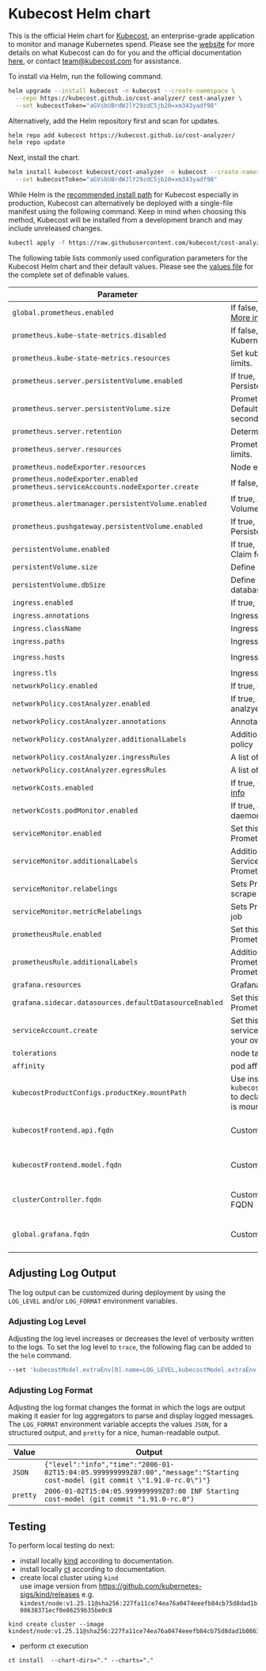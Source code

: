 # Kubecost Helm chart

This is the official Helm chart for [Kubecost](https://www.kubecost.com/), an enterprise-grade application to monitor and manage Kubernetes spend. Please see the [website](https://www.kubecost.com/) for more details on what Kubecost can do for you and the official documentation [here](https://docs.kubecost.com/), or contact [team@kubecost.com](mailto:team@kubecost.com) for assistance.

To install via Helm, run the following command.

```sh
helm upgrade --install kubecost -n kubecost --create-namespace \
  --repo https://kubecost.github.io/cost-analyzer/ cost-analyzer \
  --set kubecostToken="aGVsbUBrdWJlY29zdC5jb20=xm343yadf98"
```

Alternatively, add the Helm repository first and scan for updates.

```sh
helm repo add kubecost https://kubecost.github.io/cost-analyzer/
helm repo update
```

Next, install the chart.

```sh
helm install kubecost kubecost/cost-analyzer -n kubecost --create-namespace \
  --set kubecostToken="aGVsbUBrdWJlY29zdC5jb20=xm343yadf98"
```

While Helm is the [recommended install path](http://kubecost.com/install) for Kubecost especially in production, Kubecost can alternatively be deployed with a single-file manifest using the following command. Keep in mind when choosing this method, Kubecost will be installed from a development branch and may include unreleased changes.

```sh
kubectl apply -f https://raw.githubusercontent.com/kubecost/cost-analyzer-helm-chart/develop/kubecost.yaml
```

The following table lists commonly used configuration parameters for the Kubecost Helm chart and their default values. Please see the [values file](values.yaml) for the complete set of definable values.

| Parameter                                                                          | Description                                                                                                                                                  | Default                                               |
|------------------------------------------------------------------------------------|--------------------------------------------------------------------------------------------------------------------------------------------------------------|-------------------------------------------------------|
| `global.prometheus.enabled`                                                        | If false, use an existing Prometheus install. [More info](http://docs.kubecost.com/custom-prom).                                                             | `true`                                                |
| `prometheus.kube-state-metrics.disabled`                                           | If false, deploy [kube-state-metrics](https://github.com/kubernetes/kube-state-metrics) for Kubernetes metrics                                               | `false`                                               |
| `prometheus.kube-state-metrics.resources`                                          | Set kube-state-metrics resource requests and limits.                                                                                                         | `{}`                                                  |
| `prometheus.server.persistentVolume.enabled`                                       | If true, Prometheus server will create a Persistent Volume Claim.                                                                                            | `true`                                                |
| `prometheus.server.persistentVolume.size`                                          | Prometheus server data Persistent Volume size. Default set to retain ~6000 samples per second for 15 days.                                                   | `32Gi`                                                |
| `prometheus.server.retention`                                                      | Determines when to remove old data.                                                                                                                          | `15d`                                                 |
| `prometheus.server.resources`                                                      | Prometheus server resource requests and limits.                                                                                                              | `{}`                                                  |
| `prometheus.nodeExporter.resources`                                                | Node exporter resource requests and limits.                                                                                                                  | `{}`                                                  |
| `prometheus.nodeExporter.enabled` `prometheus.serviceAccounts.nodeExporter.create` | If false, do not crate NodeExporter daemonset.                                                                                                               | `true`                                                |
| `prometheus.alertmanager.persistentVolume.enabled`                                 | If true, Alertmanager will create a Persistent Volume Claim.                                                                                                 | `true`                                                |
| `prometheus.pushgateway.persistentVolume.enabled`                                  | If true, Prometheus Pushgateway will create a Persistent Volume Claim.                                                                                       | `true`                                                |
| `persistentVolume.enabled`                                                         | If true, Kubecost will create a Persistent Volume Claim for product config data.                                                                             | `true`                                                |
| `persistentVolume.size`                                                            | Define PVC size for cost-analyzer                                                                                                                            | `32.0Gi`                                              |
| `persistentVolume.dbSize`                                                          | Define PVC size for cost-analyzer's flat file database                                                                                                       | `32.0Gi`                                              |
| `ingress.enabled`                                                                  | If true, Ingress will be created                                                                                                                             | `false`                                               |
| `ingress.annotations`                                                              | Ingress annotations                                                                                                                                          | `{}`                                                  |
| `ingress.className`                                                                | Ingress class name                                                                                                                                           | `{}`                                                  |
| `ingress.paths`                                                                    | Ingress paths                                                                                                                                                | `["/"]`                                               |
| `ingress.hosts`                                                                    | Ingress hostnames                                                                                                                                            | `[cost-analyzer.local]`                               |
| `ingress.tls`                                                                      | Ingress TLS configuration (YAML)                                                                                                                             | `[]`                                                  |
| `networkPolicy.enabled`                                                            | If true, create a NetworkPolicy to deny egress                                                                                                               | `false`                                               |
| `networkPolicy.costAnalyzer.enabled`                                               | If true, create a newtork policy for cost-analzyer                                                                                                           | `false`                                               |
| `networkPolicy.costAnalyzer.annotations`                                           | Annotations to be added to the network policy                                                                                                                | `{}`                                                  |
| `networkPolicy.costAnalyzer.additionalLabels`                                      | Additional labels to be added to the network policy                                                                                                          | `{}`                                                  |
| `networkPolicy.costAnalyzer.ingressRules`                                          | A list of network policy ingress rules                                                                                                                       | `null`                                                |
| `networkPolicy.costAnalyzer.egressRules`                                           | A list of network policy egress rules                                                                                                                        | `null`                                                |
| `networkCosts.enabled`                                                             | If true, collect network allocation metrics [More info](http://docs.kubecost.com/network-allocation)                                                         | `false`                                               |
| `networkCosts.podMonitor.enabled`                                                  | If true, a [PodMonitor](https://github.com/coreos/prometheus-operator/blob/master/Documentation/api.md#podmonitor) for the network-cost daemonset is created | `false`                                               |
| `serviceMonitor.enabled`                                                           | Set this to `true` to create ServiceMonitor for Prometheus operator                                                                                          | `false`                                               |
| `serviceMonitor.additionalLabels`                                                  | Additional labels that can be used so ServiceMonitor will be discovered by Prometheus                                                                        | `{}`                                                  |
| `serviceMonitor.relabelings`                                                       | Sets Prometheus metric_relabel_configs on the scrape job                                                                                                     | `[]`                                                  |
| `serviceMonitor.metricRelabelings`                                                 | Sets Prometheus relabel_configs on the scrape job                                                                                                            | `[]`                                                  |
| `prometheusRule.enabled`                                                           | Set this to `true` to create PrometheusRule for Prometheus operator                                                                                          | `false`                                               |
| `prometheusRule.additionalLabels`                                                  | Additional labels that can be used so PrometheusRule will be discovered by Prometheus                                                                        | `{}`                                                  |
| `grafana.resources`                                                                | Grafana resource requests and limits.                                                                                                                        | `{}`                                                  |
| `grafana.sidecar.datasources.defaultDatasourceEnabled`                             | Set this to `false` to disable creation of Prometheus datasource in Grafana                                                                                  | `true`                                                |
| `serviceAccount.create`                                                            | Set this to `false` if you want to create the service account `kubecost-cost-analyzer` on your own                                                           | `true`                                                |
| `tolerations`                                                                      | node taints to tolerate                                                                                                                                      | `[]`                                                  |
| `affinity`                                                                         | pod affinity                                                                                                                                                 | `{}`                                                  |
| `kubecostProductConfigs.productKey.mountPath`                                      | Use instead of `kubecostProductConfigs.productKey.secretname` to declare the path at which the product key file is mounted (eg. by a secrets provisioner)    | `N/A`                                                 |
| `kubecostFrontend.api.fqdn`                                                        | Customize the upstream api FQDN                                                                                                                              | `computed in terms of the service name and namespace` |
| `kubecostFrontend.model.fqdn`                                                      | Customize the upstream model FQDN                                                                                                                            | `computed in terms of the service name and namespace` |
| `clusterController.fqdn`                                                           | Customize the upstream cluster controller FQDN                                                                                                               | `computed in terms of the service name and namespace` |
| `global.grafana.fqdn`                                                              | Customize the upstream grafana FQDN                                                                                                                          | `computed in terms of the release name and namespace` |

## Adjusting Log Output

The log output can be customized during deployment by using the `LOG_LEVEL` and/or `LOG_FORMAT` environment variables.

### Adjusting Log Level

Adjusting the log level increases or decreases the level of verbosity written to the logs. To set the log level to `trace`, the following flag can be added to the `helm` command.

```sh
--set 'kubecostModel.extraEnv[0].name=LOG_LEVEL,kubecostModel.extraEnv[0].value=trace'
```

### Adjusting Log Format

Adjusting the log format changes the format in which the logs are output making it easier for log aggregators to parse and display logged messages. The `LOG_FORMAT` environment variable accepts the values `JSON`, for a structured output, and `pretty` for a nice, human-readable output.

| Value  | Output                                                                                                                     |
|--------|----------------------------------------------------------------------------------------------------------------------------|
| `JSON`   | `{"level":"info","time":"2006-01-02T15:04:05.999999999Z07:00","message":"Starting cost-model (git commit \"1.91.0-rc.0\")"}` |
| `pretty` | `2006-01-02T15:04:05.999999999Z07:00 INF Starting cost-model (git commit "1.91.0-rc.0")`                                     |

## Testing
To perform local testing do next:
- install locally [kind](https://github.com/kubernetes-sigs/kind) according to documentation.
- install locally [ct](https://github.com/helm/chart-testing) according to documentation.
- create local cluster using `kind` \
use image version from https://github.com/kubernetes-sigs/kind/releases e.g. `kindest/node:v1.25.11@sha256:227fa11ce74ea76a0474eeefb84cb75d8dad1b08638371ecf0e86259b35be0c8`
```shell
kind create cluster --image kindest/node:v1.25.11@sha256:227fa11ce74ea76a0474eeefb84cb75d8dad1b08638371ecf0e86259b35be0c8
```
- perform ct execution
```shell
ct install  --chart-dirs="." --charts="."
```

